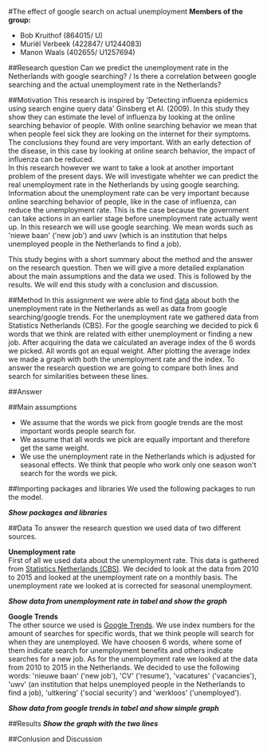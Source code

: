 #The effect of google search on actual unemployment
**Members of the group:**
* Bob Kruithof (864015/ U)
* Muriël Verbeek (422847/ U1244083)
* Manon Waals (402655/ U1257694)

##Research question
Can we predict the unemployment rate in the Netherlands with google searching? / Is there a correlation between google searching and the actual unemployment rate in the Netherlands?

##Motivation
This research is inspired by 'Detecting influenza epidemics using search engine query data' Ginsberg et Al. (2009). In this study they show they can estimate the level of influenza by looking at the online searching behavior of people. With online searching behavior we mean that when people feel sick they are looking on the internet for their symptoms. The conclusions they found are very important. With an early detection of the disease, in this case by looking at online search behavior, the impact of influenza can be reduced.  
In this research however we want to take a look at another important problem of the present days. We will investigate whehter we can predict the real unemployment rate in the Netherlands by using google searching. Information about the unemployment rate can be very important because online searching behavior of people, like in the case of influenza, can reduce the unemployment rate. This is the case because the government can take actions in an earlier stage before unemployment rate actually went up. In this research we will use google searching. We mean words such as 'niewe baan' ('new job') and uwv (which is an institution that helps unemployed people in the Netherlands to find a job).  

This study begins with a short summary about the method and the answer on the research question. Then we will give a more detailed explanation about the main assumptions and the data we used. This is followed by the results. We will end this study with a conclusion and discussion.

##Method
In this assignment we were able to find [data](https://github.com/ManonWaals/assignments/blob/master/Python.md#data) about both the unemployment rate in the Netherlands as well as data from google searching/google trends. For the unemployment rate we gathered data from Statistics Netherlands (CBS). For the google searching we decided to pick 6 words that we think are related with either unemployment or finding a new job. After acquiring the data we calculated an average index of the 6 words we picked. All words got an equal weight. After plotting the average index we made a graph with both the unemployment rate and the index. To answer the research question we are going to compare both lines and search for similarities between these lines.

##Answer


##Main assumptions
* We assume that the words we pick from google trends are the most important words people search for.
* We assume that all words we pick are equally important and therefore get the same weight.
* We use the unemployment rate in the Netherlands which is adjusted for seasonal effects. We think that people who work only one season won't search for the words we pick.

##Importing packages and libraries
We used the following packages to run the model. 

**_Show packages and libraries_**

##Data
To answer the research question we used data of two different sources.

**Unemployment rate**  
First of all we used data about the unemployment rate. This data is gathered from [Statistics Netherlands (CBS)](http://statline.cbs.nl/Statweb/publication/?DM=SLNL&PA=80590ned&D1=10,12,14&D2=0&D3=0&D4=91-102,104-115,117-128,130-141,143-154,156-167,169-180&HDR=T&STB=G1,G2,G3&VW=T). We decided to look at the data from 2010 to 2015 and looked at the unemployment rate on a monthly basis. The unemployment rate we looked at is corrected for seasonal unemployment.

**_Show data from unemployment rate in tabel and show the graph_**

**Google Trends**  
The other source we used is [Google Trends](https://www.google.nl/trends/). We use index numbers for the amount of searches for specific words, that we think people will search for when they are unemployed. We have choosen 6 words, where some of them indicate search for unemployment benefits and others indicate searches for a new job. As for the unemployment rate we looked at the data from 2010 to 2015 in the Netherlands. We decided to use the following words: 'nieuwe baan' ('new job'), 'CV' ('resume'), 'vacatures' ('vacancies'), 'uwv' (an institution that helps unemployed people in the Netherlands to find a job), 'uitkering' ('social security') and 'werkloos' ('unemployed').

**_Show data from google trends in tabel and show simple graph_**

##Results
**_Show the graph with the two lines_**

##Conlusion and Discussion

